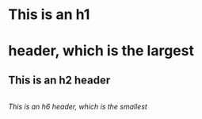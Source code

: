 # This is an h1<h1> header, which is the largest
## <h2> This is an h2 header
###### <h6> This is an h6 header, which is the smallest
